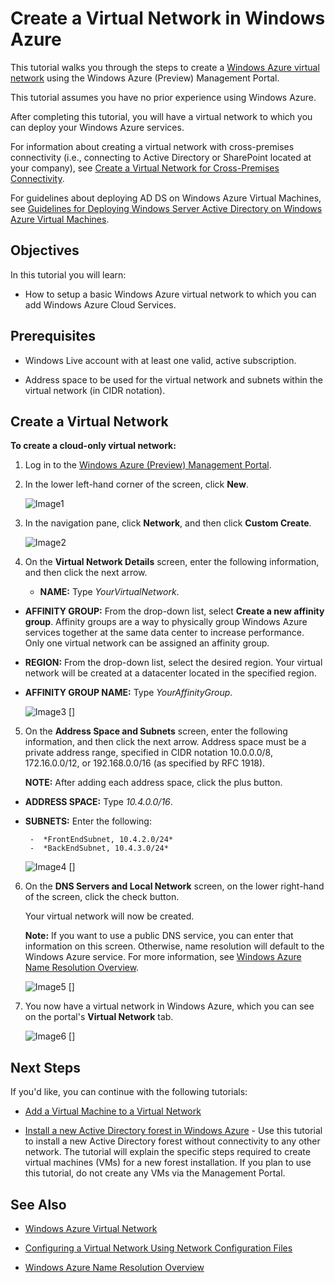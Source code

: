 <properties linkid="manage-services-create-a-virtual-network" urlDisplayName="Create a virtual network" pageTitle="Create a virtual network - Windows Azure service management" metaKeywords="" metaDescription="Learn how to create a Windows Azure Virtual Network." metaCanonical="" disqusComments="1" umbracoNaviHide="0" />




<h1 id="vnettut1">Create a Virtual Network in Windows Azure</h1>

<div chunk="../../Shared/Chunks/disclaimer.md" />

This tutorial walks you through the steps to create a [Windows Azure virtual network](http://msdn.microsoft.com/en-us/library/windowsazure/jj156007.aspx) using the Windows Azure (Preview) Management Portal.

This tutorial assumes you have no prior experience using Windows Azure.

After completing this tutorial, you will have a virtual network to which you can deploy your Windows Azure services.

For information about creating a virtual network with cross-premises connectivity (i.e., connecting to Active Directory or SharePoint located at your company), see [Create a Virtual Network for Cross-Premises Connectivity](../cross-premises-connectivity/).

For guidelines about deploying AD DS on Windows Azure Virtual Machines, see [Guidelines for Deploying Windows Server Active Directory on Windows Azure Virtual Machines](http://msdn.microsoft.com/en-us/library/windowsazure/jj156090.aspx).

##  Objectives

In this tutorial you will learn:

*  How to setup a basic Windows Azure virtual network to which you can add Windows Azure Cloud Services.

##  Prerequisites

*  Windows Live account with at least one valid, active subscription.

*  Address space to be used for the virtual network and subnets within the virtual network (in CIDR notation).

##  Create a Virtual Network

**To create a cloud-only virtual network:**

1.	Log in to the [Windows Azure (Preview) Management Portal](http://manage.windowsazure.com/).
2.	In the lower left-hand corner of the screen, click **New**. 

	![Image1][]

3.	In the navigation pane, click **Network**, and then click **Custom Create**.

	![Image2][]

4.	On the **Virtual Network Details** screen, enter the following information, and then click the next arrow.

	*  **NAME:** Type *YourVirtualNetwork*.

*  **AFFINITY GROUP:** From the drop-down list, select **Create a new affinity group**. Affinity groups are a way to physically group Windows Azure services together at the same data center to increase performance. Only one virtual network can be assigned an affinity group.

*  **REGION:** From the drop-down list, select the desired region. Your virtual network will be created at a datacenter located in the specified region.

*  **AFFINITY GROUP NAME:** Type *YourAffinityGroup*.

	![Image3] []

5.	On the **Address Space and Subnets** screen, enter the following information, and then click the next arrow. Address space must be a private address range, specified in CIDR notation 10.0.0.0/8, 172.16.0.0/12, or 192.168.0.0/16 (as specified by RFC 1918).

	**NOTE:** After adding each address space, click the plus button.

*  **ADDRESS SPACE:** Type *10.4.0.0/16*.
*  **SUBNETS:** Enter the following:

		-  *FrontEndSubnet, 10.4.2.0/24*
		-  *BackEndSubnet, 10.4.3.0/24*
 
	![Image4] []

6.	On the **DNS Servers and Local Network** screen, on the lower right-hand of the screen, click the check button.

	Your virtual network will now be created.


 	**Note:** If you want to use a public DNS service, you can enter that information on this screen. Otherwise, name resolution will default to the Windows Azure service. For more information, see [Windows Azure Name Resolution Overview](http://go.microsoft.com/fwlink/?LinkId=248097).
 
	![Image5] []

7.	You now have a virtual network in Windows Azure, which you can see on the portal's **Virtual Network** tab.


	![Image6] []


##  Next Steps
If you'd like, you can continue with the following tutorials:

- [Add a Virtual Machine to a Virtual Network](../add-a-vm-to-a-virtual-network/)

*  [Install a new Active Directory forest in Windows Azure](../active-directory-forest/) - Use this tutorial to install a new Active Directory forest without connectivity to any other network. The tutorial will explain the specific steps required to create virtual machines (VMs) for a new forest installation. If you plan to use this tutorial, do not create any VMs via the Management Portal.  

## See Also

-  [Windows Azure Virtual Network](http://msdn.microsoft.com/en-us/library/windowsazure/jj156007.aspx)

-  [Configuring a Virtual Network Using Network Configuration Files](http://msdn.microsoft.com/en-us/library/windowsazure/jj156097.aspx)

-  [Windows Azure Name Resolution Overview](http://go.microsoft.com/fwlink/?LinkId=248097)


[Image1]: ../media/VNTut1_00_New.png
[Image2]: ../media/VNTut1_01_Network_CustomCreate.png
[Image3]: ..//media/VNTut1_02_VNDetails.png
[Image4]: ..//media/VNTut1_03_AddressSpaceAndSubnets.png
[Image5]: ../media/VNTut1_04_DNSServersAndLocalNetworks_CloudOnly.png
[Image6]: ../media/VNTut1_06_VNStatus_Created.png
